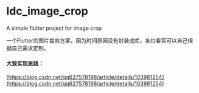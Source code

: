 # ldc_image_crop
A simple flutter project for image crop

一个Flutter的图片裁剪方案，因为时间原因没有封装成库，各位看官可以自己根据自己需求定制。

#### 大致实现思路：
[https://blog.csdn.net/qq627578198/article/details/103981254](https://blog.csdn.net/qq627578198/article/details/103981254)
